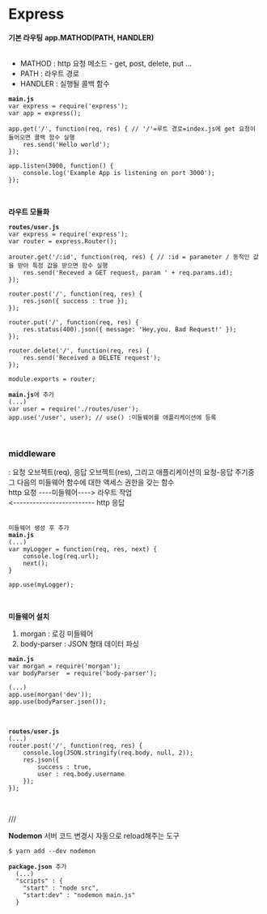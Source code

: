 # Express

**기본 라우팅**
<b>app.MATHOD(PATH, HANDLER)</b><br/><br/>

- MATHOD : http 요청 메소드 - get, post, delete, put ...<br/>
- PATH : 라우트 경로<br/>
- HANDLER : 실행될 콜백 함수<br/>

<pre><code><b>main.js</b>
var express = require('express');
var app = express();

app.get('/', function(req, res) { // '/'=루트 경로=index.js에 get 요청이 들어오면 콜백 함수 실행
    res.send('Hello world'); 
});

app.listen(3000, function() {
    console.log('Example App is listening on port 3000');
});
</code></pre><br/>

**라우트 모듈화**
<pre><code><b>routes/user.js</b>
var express = require('express');
var router = express.Router();

arouter.get('/:id', function(req, res) { // :id = parameter / 동적인 값을 받아 특정 값을 받으면 함수 실행
    res.send('Receved a GET request, param ' + req.params.id);
});

router.post('/', function(req, res) { 
    res.json({ success : true });
});

router.put('/', function(req, res) {
    res.status(400).json({ message: 'Hey,you. Bad Request!' });
});

router.delete('/', function(req, res) {
    res.send('Received a DELETE request');
});

module.exports = router;
</code></pre>

<pre><code><b>main.js</b>에 추가
(...)
var user = require('./routes/user');
app.use('/user', user); // use() :미들웨어를 애플리케이션에 등록
</code></pre><br/>
### middleware
: 요청 오브젝트(req), 응답 오브젝트(res), 그리고 애플리케이션의 요청-응답 주기중 <br/>
그 다음의 미들웨어 함수에 대한 액세스 권한을 갖는 함수 <br/>
http 요청 ----미들웨어----> 라우트 작업<br/>
<------------------------- http 응답<br/>
<br/>

<pre><code>미들웨어 생성 후 추가
<b>main.js</b>
(...)
var myLogger = function(req, res, next) {
    console.log(req.url);
    next();
}

app.use(myLogger);
</code></pre><br/>

**미들웨어 설치**
1) morgan : 로깅 미들웨어<br/>
2) body-parser : JSON 형태 데이터 파싱<br/>
<pre><code><b>main.js</b>
var morgan = require('morgan');
var bodyParser  = require('body-parser');

(...)
app.use(morgan('dev'));
app.use(bodyParser.json());
</code></pre><br/>

<pre><code><b>routes/user.js</b>
(...)
router.post('/', function(req, res) {
    console.log(JSON.stringify(req.body, null, 2));
    res.json({
        success : true,
        user : req.body.username
    });
});
</code></pre><br/>

///<br/>

**Nodemon**
서버 코드 변경시 자동으로 reload해주는 도구
<pre><code>$ yarn add --dev nodemon</code></pre>
<pre><code><b>package.json</b> 추가
  (...)
  "scripts" : {
    "start" : "node src",
    "start:dev" : "nodemon main.js"
  }
</code></pre>
